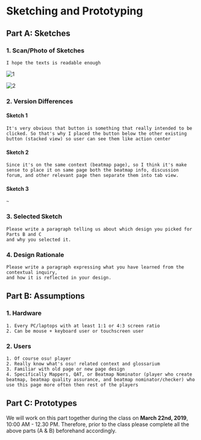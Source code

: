 # Sketching and Prototyping
## Part A: Sketches
### 1. Scan/Photo of Sketches
```
I hope the texts is readable enough
```

![1](img/sketch_1.jpg)

![2](img/sketch_2.jpg)

### 2. Version Differences

#### Sketch 1

```
It's very obvious that button is something that really intended to be clicked. So that's why I placed the button below the other existing button (stacked view) so user can see them like action center
```

#### Sketch 2

```
Since it's on the same context (beatmap page), so I think it's make sense to place it on same page both the beatmap info, discussion forum, and other relevant page then separate them into tab view.
```

#### Sketch 3

```
~
```

### 3. Selected Sketch

```
Please write a paragraph telling us about which design you picked for Parts B and C 
and why you selected it.
```

### 4. Design Rationale
```
Please write a paragraph expressing what you have learned from the contextual inquiry, 
and how it is reflected in your design.
```

## Part B: Assumptions
### 1. Hardware
```
1. Every PC/laptops with at least 1:1 or 4:3 screen ratio
2. Can be mouse + keyboard user or touchscreen user
```
### 2. Users
```
1. Of course osu! player 
2. Really know what's osu! related context and glossarium
3. Familiar with old page or new page design
4. Specifically Mappers, QAT, or Beatmap Nominator (player who create beatmap, beatmap quality assurance, and beatmap nominator/checker) who use this page more often then rest of the players
```

## Part C: Prototypes
We will work on this part together during the class on **March 22nd, 2019**, 10:00 AM - 12.30 PM. Therefore, prior to the class please complete all the above parts (A & B) beforehand accordingly.
